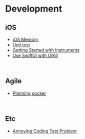 # Development

## iOS

- [iOS Memory](./Contents/iOS%20Memory)
- [Unit test](./Contents/UnitTest)
- [Getting Started with Instruments](./Contents/Getting%20Started%20with%20Instruments)
- [Use SwiftUI with UIKit](./Contents/Use%20SwiftUI%20with%20UIKit)

<br>

## Agile

- [Planning pocker](./Contents/PlanningPocker)


<br>

## Etc

- [Annoying Coding Test Problem](./Contents/AnnoyingCodingTestProblem)
